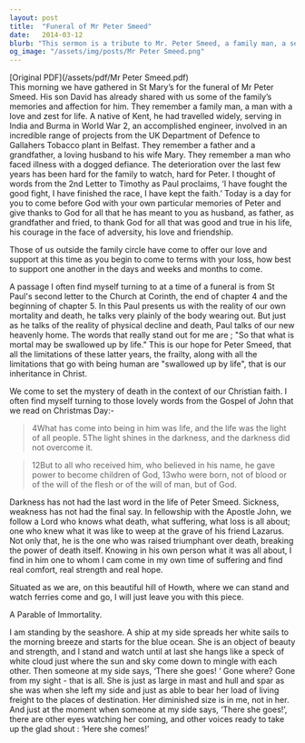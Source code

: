 ```yaml
---
layout: post
title:  "Funeral of Mr Peter Smeed"
date:   2014-03-12
blurb: "This sermon is a tribute to Mr. Peter Smeed, a family man, a seasoned traveler, and an accomplished engineer. The sermon highlights his courage in the face of adversity and his love for life. It offers comfort and hope to the grieving family, drawing on the teachings of St. Paul and the Gospel of John."
og_image: "/assets/img/posts/Mr Peter Smeed.png"
---
```

[Original PDF](/assets/pdf/Mr Peter Smeed.pdf)    
This morning we have gathered in St Mary’s for the funeral of Mr Peter Smeed. His son David has already shared with us some of the family’s memories and affection for him. They remember a family man, a man with a love and zest for life. A native of Kent, he had travelled widely, serving in India and Burma in World War 2, an accomplished engineer, involved in an incredible range of projects from the UK Department of Defence to Gallahers Tobacco plant in Belfast. They remember a father and a grandfather, a loving husband to his wife Mary. They remember a man who faced illness with a dogged defiance. The deterioration over the last few years has been hard for the family to watch, hard for Peter. I thought of words from the 2nd Letter to Timothy as Paul proclaims, ‘I have fought the good fight, I have finished the race, I have kept the faith.’ Today is a day for you to come before God with your own particular memories of Peter and give thanks to God for all that he has meant to you as husband, as father, as grandfather and fried, to thank God for all that was good and true in his life, his courage in the face of adversity, his love and friendship.

Those of us outside the family circle have come to offer our love and support at this time as you begin to come to terms with your loss, how best to support one another in the days and weeks and months to come.

A passage I often find myself turning to at a time of a funeral is from St Paul's second letter to the Church at Corinth, the end of chapter 4 and the beginning of chapter 5. In this Paul presents us with the reality of our own mortality and death, he talks very plainly of the body wearing out. But just as he talks of the reality of physical decline and death, Paul talks of our new heavenly home. The words that really stand out for me are ; "So that what is mortal may be swallowed up by life." This is our hope for Peter Smeed, that all the limitations of these latter years, the frailty, along with all the limitations that go with being human are "swallowed up by life", that is our inheritance in Christ.

We come to set the mystery of death in the context of our Christian faith. I often find myself turning to those lovely words from the Gospel of John that we read on Christmas Day:-

>4What has come into being in him was life, and the life was the light of all people. 5The light shines in the darkness, and the darkness did not overcome it.

>12But to all who received him, who believed in his name, he gave power to become children of God, 13who were born, not of blood or of the will of the flesh or of the will of man, but of God.

Darkness has not had the last word in the life of Peter Smeed. Sickness, weakness has not had the final say. In fellowship with the Apostle John, we follow a Lord who knows what death, what suffering, what loss is all about; one who knew what it was like to weep at the grave of his friend Lazarus. Not only that, he is the one who was raised triumphant over death, breaking the power of death itself. Knowing in his own person what it was all about, I find in him one to whom I cam come in my own time of suffering and find real comfort, real strength and real hope.

Situated as we are, on this beautiful hill of Howth, where we can stand and watch ferries come and go, I will just leave you with this piece.

A Parable of Immortality.

I am standing by the seashore.
A ship at my side spreads her white sails to the morning breeze and starts for the blue ocean.
She is an object of beauty and strength, and I stand and watch until at last she hangs like a speck of white cloud just where the sun and sky come down to mingle with each other.
Then someone at my side says, ‘There she goes! ‘
Gone where? Gone from my sight - that is all.
She is just as large in mast and hull and spar as she was when she left my side and just as able to bear her load of living freight to the places of destination.
Her diminished size is in me, not in her.
And just at the moment when someone at my side says, ‘There she goes!’,
there are other eyes watching her coming, and other voices ready to take up the glad shout :
‘Here she comes!’
